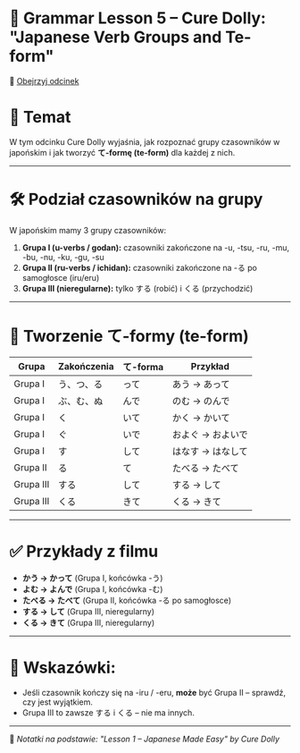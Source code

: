 # 🧠 Grammar Lesson 5 – Cure Dolly: "Japanese Verb Groups and Te-form"

🎥 [Obejrzyj odcinek](https://www.youtube.com/watch?v=YOUR_VIDEO_LINK)

# 🎯 Temat

W tym odcinku Cure Dolly wyjaśnia, jak rozpoznać grupy czasowników w japońskim i jak tworzyć **て-formę (te-form)** dla każdej z nich.

---

# 🛠️ Podział czasowników na grupy

W japońskim mamy 3 grupy czasowników:

1. **Grupa I (u-verbs / godan):** czasowniki zakończone na -u, -tsu, -ru, -mu, -bu, -nu, -ku, -gu, -su
2. **Grupa II (ru-verbs / ichidan):** czasowniki zakończone na -る po samogłosce (iru/eru)
3. **Grupa III (nieregularne):** tylko する (robić) i くる (przychodzić)

---

# 🔧 Tworzenie て-formy (te-form)

| Grupa  | Zakończenia | て-forma  | Przykład  |
|--------|-------------|-----------|-----------|
| Grupa I | う、つ、る   | って      | あう → あって |
| Grupa I | ぶ、む、ぬ   | んで      | のむ → のんで |
| Grupa I | く          | いて      | かく → かいて |
| Grupa I | ぐ          | いで      | およぐ → およいで |
| Grupa I | す          | して      | はなす → はなして |
| Grupa II | る          | て        | たべる → たべて |
| Grupa III | する        | して      | する → して |
| Grupa III | くる        | きて      | くる → きて |

---

# ✅ Przykłady z filmu

- **かう → かって** (Grupa I, końcówka -う)
- **よむ → よんで** (Grupa I, końcówka -む)
- **たべる → たべて** (Grupa II, końcówka -る po samogłosce)
- **する → して** (Grupa III, nieregularny)
- **くる → きて** (Grupa III, nieregularny)

---

# 🧠 Wskazówki:

- Jeśli czasownik kończy się na -iru / -eru, **może** być Grupa II – sprawdź, czy jest wyjątkiem.
- Grupa III to zawsze する i くる – nie ma innych.

---
📝 *Notatki na podstawie: "Lesson 1 – Japanese Made Easy" by Cure Dolly*

